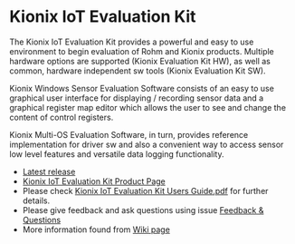 # Kionix IoT Evaluation Kit

The Kionix IoT Evaluation Kit provides a powerful and easy to use environment to begin evaluation of Rohm and Kionix products. Multiple hardware options are supported (Kionix Evaluation Kit HW), as well as common, hardware independent sw tools (Kionix Evaluation Kit SW).

Kionix Windows Sensor Evaluation Software consists of an easy to use graphical user interface for displaying / recording sensor data and a graphical register map editor which allows the user to see and change the content of control registers.

Kionix Multi-OS Evaluation Software, in turn, provides reference implementation for driver sw and also a convenient way to access sensor low level features and versatile data logging functionality.

* [Latest release](https://github.com/RohmSemiconductor/Kionix-IoT-Evaluation-Kit/releases/latest)
* [Kionix IoT Evaluation Kit Product Page](http://www.kionix.com/iot-evaluation-and-development-kit)
* Please check [Kionix IoT Evaluation Kit Users Guide.pdf](https://github.com/RohmSemiconductor/Kionix-IoT-Evaluation-Kit/blob/master/Kionix%20IoT%20Evaluation%20Kit%20Users%20Guide.pdf) for further details.
* Please give feedback and ask questions using issue [Feedback & Questions](https://github.com/RohmSemiconductor/Kionix-IoT-Evaluation-Kit/issues/1)
* More information found from [Wiki page](https://github.com/RohmSemiconductor/Kionix-IoT-Evaluation-Kit/wiki)
